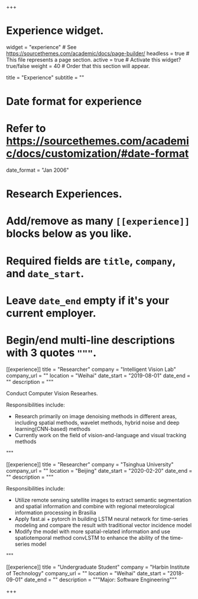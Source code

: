 +++
# Experience widget.
widget = "experience"  # See https://sourcethemes.com/academic/docs/page-builder/
headless = true  # This file represents a page section.
active = true  # Activate this widget? true/false
weight = 40  # Order that this section will appear.

title = "Experience"
subtitle = ""

# Date format for experience
#   Refer to https://sourcethemes.com/academic/docs/customization/#date-format
date_format = "Jan 2006"

# Research Experiences.
#   Add/remove as many `[[experience]]` blocks below as you like.
#   Required fields are `title`, `company`, and `date_start`.
#   Leave `date_end` empty if it's your current employer.
#   Begin/end multi-line descriptions with 3 quotes `"""`.
[[experience]]
  title = "Researcher"
  company = "Intelligent Vision Lab"
  company_url = ""
  location = "Weihai"
  date_start = "2019-08-01"
  date_end = ""
  description = """

Conduct Computer Vision Researhes.

Responsibilities include:

- Research primarily on image denoising methods in different areas, including spatial methods,
    wavelet methods, hybrid noise and deep learning(CNN-based) methods
- Currently work on the field of vision-and-language and visual tracking methods

"""

[[experience]]
  title = "Researcher"
  company = "Tsinghua University"
  company_url = ""
  location = "Beijing"
  date_start = "2020-02-20"
  date_end = ""
  description = """

Responsibilities include:

- Utilize remote sensing satellite images to extract semantic segmentation and spatial
    information and combine with regional meteorological information processing in Brasilia
- Apply fast.ai + pytorch in building LSTM neural network for time-series modeling and compare
    the result with traditional vector incidence model
- Modify the model with more spatial-related information and use spatiotemporal method
    convLSTM to enhance the ability of the time-series model

"""

[[experience]]
  title = "Undergraduate Student"
  company = "Harbin Institute of Technology"
  company_url = ""
  location = "Weihai"
  date_start = "2018-09-01"
  date_end = ""
  description = """Major: Software Engineering"""

+++
